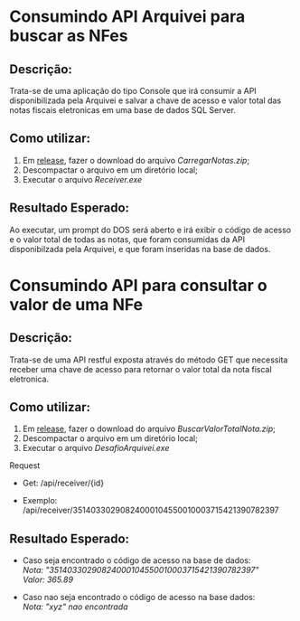 # Consumindo API Arquivei para buscar as NFes

## Descrição:
Trata-se de uma aplicação do tipo Console que irá consumir a API disponibilizada pela Arquivei e salvar a chave de acesso e valor total das notas fiscais eletronicas em uma base de dados SQL Server.

## Como utilizar:
1. Em [release](https://github.com/rrpatreze/arquivei/releases), fazer o download do arquivo *CarregarNotas.zip*;
2. Descompactar o arquivo em um diretório local;
3. Executar o arquivo *Receiver.exe*

## Resultado Esperado:
Ao executar, um prompt do DOS será aberto e irá exibir o código de acesso e o valor total de todas as notas, que foram consumidas da API disponibilzada pela Arquivei, e que foram inseridas na base de dados.


# Consumindo API para consultar o valor de uma NFe

## Descrição:
Trata-se de uma API restful exposta através do método GET que necessita receber uma chave de acesso para retornar o valor total da nota fiscal eletronica.

## Como utilizar:
1. Em [release](https://github.com/rrpatreze/arquivei/releases), fazer o download do arquivo *BuscarValorTotalNota.zip*;
2. Descompactar o arquivo em um diretório local;
3. Executar o arquivo *DesafioArquivei.exe* 

Request
- Get: /api/receiver/{id}

- Exemplo: /api/receiver/35140330290824000104550010003715421390782397

## Resultado Esperado:

- Caso seja encontrado o código de acesso na base de dados:  
*Nota: "35140330290824000104550010003715421390782397"*  
*Valor: 365.89*

- Caso nao seja encontrado o código de acesso na base dados:  
*Nota: "xyz" nao encontrada*
